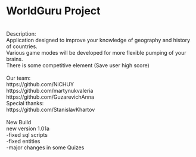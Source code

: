 # WorldGuru Project <br />
<br />
Description: <br />
Application designed to improve your knowledge of geography and history of countries. <br />
Various game modes will be developed for more flexible pumping of your brains. <br />
There is some competitive element (Save user high score) <br />
<br />
Our team: <br />
https://github.com/NiCHUY <br />
https://github.com/martynukvaleria <br />
https://github.com/GuzarevichAnna  <br />
Special thanks: <br />
https://github.com/StanislavKhartov  <br />
<br /> 
New Build <br />
new version 1.01a <br />
-fixed sql scripts <br />
-fixed entities <br />
-major changes in some Quizes
